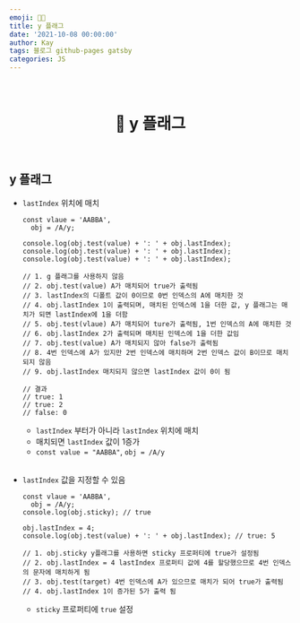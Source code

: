 ```yaml
---
emoji: 👨‍💻
title: y 플래그
date: '2021-10-08 00:00:00'
author: Kay
tags: 블로그 github-pages gatsby
categories: JS
---
```


<br>

<h1 align="center">
  👋  y 플래그
</h1>

<br>

## y 플래그

- `lastIndex` 위치에 매치

  ```tsx
  const vlaue = 'AABBA',
    obj = /A/y;

  console.log(obj.test(value) + ': ' + obj.lastIndex);
  console.log(obj.test(value) + ': ' + obj.lastIndex);
  console.log(obj.test(value) + ': ' + obj.lastIndex);

  // 1. g 플래그를 사용하지 않음
  // 2. obj.test(value) A가 매치되어 true가 출력됨
  // 3. lastIndex의 디폴트 값이 0이므로 0번 인덱스의 A에 매치한 것
  // 4. obj.lastIndex 1이 출력되며, 매치된 인덱스에 1을 더한 값, y 플래그는 매치가 되면 lastIndex에 1을 더함
  // 5. obj.test(vlaue) A가 매치되어 ture가 출력됨, 1번 인덱스의 A에 매치한 것
  // 6. obj.lastIndex 2가 출력되며 매치된 인덱스에 1을 더한 값임
  // 7. obj.test(value) A가 매치되지 않아 false가 출력됨
  // 8. 4번 인덱스에 A가 있지만 2번 인덱스에 매치하며 2번 인덱스 값이 B이므로 매치되지 않음
  // 9. obj.lastIndex 매치되지 않으면 lastIndex 값이 0이 됨

  // 결과
  // true: 1
  // true: 2
  // false: 0
  ```

  - `lastIndex` 부터가 아니라 `lastIndex` 위치에 매치
  - 매치되면 `lastIndex` 값이 1증가
  - `const value = "AABBA"`, `obj = /A/y`

  <br>

- `lastIndex` 값을 지정할 수 있음

  ```tsx
  const vlaue = 'AABBA',
    obj = /A/y;
  console.log(obj.sticky); // true

  obj.lastIndex = 4;
  console.log(obj.test(value) + ': ' + obj.lastIndex); // true: 5

  // 1. obj.sticky y플래그를 사용하면 sticky 프로퍼티에 true가 설정됨
  // 2. obj.lastIndex = 4 lastIndex 프로퍼티 값에 4를 할당했으므로 4번 인덱스의 문자에 매치하게 됨
  // 3. obj.test(target) 4번 인덱스에 A가 있으므로 매치가 되어 true가 출력됨
  // 4. obj.lastIndex 1이 증가된 5가 출력 됨
  ```

  - `sticky` 프로퍼티에 `true` 설정

```toc

```
